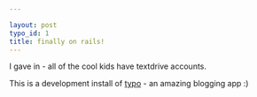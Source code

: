 ```yaml
---

layout: post
typo_id: 1
title: finally on rails!
---
```

I gave in - all of the cool kids have textdrive accounts.

This is a development install of [typo](http://typo.leetsoft.com) - an
amazing blogging app :)
